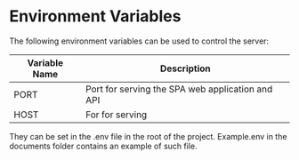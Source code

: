 # Environment Variables

The following environment variables can be used to control the server:

| Variable Name | Description                                                 |
| ------------- | ------------------------------------------------------------|
| PORT          | Port for serving the SPA web application and API            |
| HOST          | For for serving                                             |

They can be set in the .env file in the root of the project. Example.env in
the documents folder contains an example of such file.

